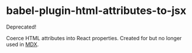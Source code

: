 # babel-plugin-html-attributes-to-jsx

Deprecated!

Coerce HTML attributes into React properties.
Created for but no longer used in [MDX](https://mdxjs.com).
